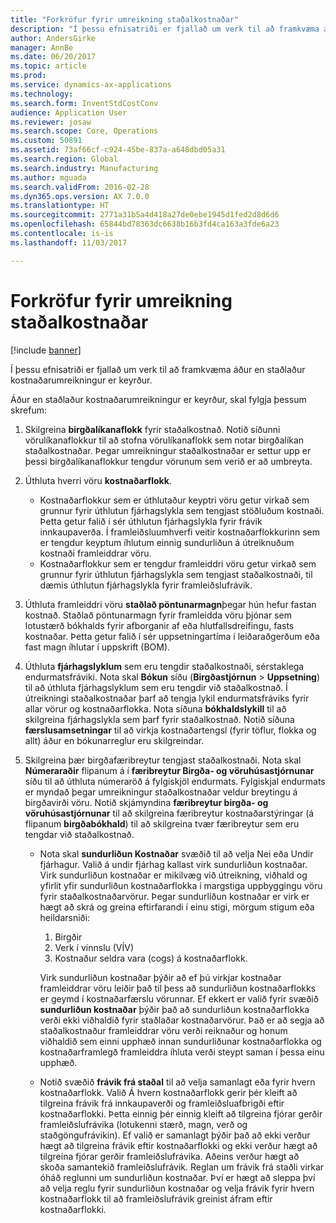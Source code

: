 ```yaml
---
title: "Forkröfur fyrir umreikning staðalkostnaðar"
description: "Í þessu efnisatriði er fjallað um verk til að framkvæma áður en staðlaður kostnaðarumreikningur er keyrður."
author: AndersGirke
manager: AnnBe
ms.date: 06/20/2017
ms.topic: article
ms.prod: 
ms.service: dynamics-ax-applications
ms.technology: 
ms.search.form: InventStdCostConv
audience: Application User
ms.reviewer: josaw
ms.search.scope: Core, Operations
ms.custom: 50891
ms.assetid: 73af66cf-c924-45be-837a-a648dbd05a31
ms.search.region: Global
ms.search.industry: Manufacturing
ms.author: mguada
ms.search.validFrom: 2016-02-28
ms.dyn365.ops.version: AX 7.0.0
ms.translationtype: HT
ms.sourcegitcommit: 2771a31b5a4d418a27de0ebe1945d1fed2d8d6d6
ms.openlocfilehash: 65844bd78363dc6638b16b3fd4ca163a3fde6a23
ms.contentlocale: is-is
ms.lasthandoff: 11/03/2017

---
```


# <a name="prerequisites-for-a-standard-cost-conversion"></a>Forkröfur fyrir umreikning staðalkostnaðar

[!include [banner](../includes/banner.md)]

Í þessu efnisatriði er fjallað um verk til að framkvæma áður en staðlaður kostnaðarumreikningur er keyrður. 

Áður en staðlaður kostnaðarumreikningur er keyrður, skal fylgja þessum skrefum:

1.  Skilgreina **birgðalíkanaflokk** fyrir staðalkostnað. Notið síðunni vörulíkanaflokkur til að stofna vörulíkanaflokk sem notar birgðalíkan staðalkostnaðar. Þegar umreikningur staðalkostnaðar er settur upp er þessi birgðalíkanaflokkur tengdur vörunum sem verið er að umbreyta.
2.  Úthluta hverri vöru **kostnaðarflokk**.
    -   Kostnaðarflokkur sem er úthlutaður keyptri vöru getur virkað sem grunnur fyrir úthlutun fjárhagslykla sem tengjast stöðluðum kostnaði. Þetta getur falið í sér úthlutun fjárhagslykla fyrir frávik innkaupaverða. Í framleiðsluumhverfi veitir kostnaðarflokkurinn sem er tengdur keyptum íhlutum einnig sundurliðun á útreiknuðum kostnaði framleiddrar vöru.
    -   Kostnaðarflokkur sem er tengdur framleiddri vöru getur virkað sem grunnur fyrir úthlutun fjárhagslykla sem tengjast staðalkostnaði, til dæmis úthlutun fjárhagslykla fyrir framleiðslufrávik.

3.  Úthluta framleiddri vöru **staðlað pöntunarmagn**þegar hún hefur fastan kostnað. Staðlað pöntunarmagn fyrir framleidda vöru þjónar sem lotustærð bókhalds fyrir afborganir af eða hlutfallsdreifingu, fasts kostnaðar. Þetta getur falið í sér uppsetningartíma í leiðaraðgerðum eða fast magn íhlutar í uppskrift (BOM).
4.  Úthluta **fjárhagslyklum** sem eru tengdir staðalkostnaði, sérstaklega endurmatsfráviki. Nota skal **Bókun** síðu (**Birgðastjórnun** &gt; **Uppsetning**) til að úthluta fjárhagslyklum sem eru tengdir við staðalkostnað. Í útreikningi staðalkostnaðar þarf að tengja lykil endurmatsfráviks fyrir allar vörur og kostnaðarflokka. Nota síðuna **bókhaldslykill** til að skilgreina fjárhagslykla sem þarf fyrir staðalkostnað. Notið síðuna **færslusamsetningar** til að virkja kostnaðartengsl (fyrir töflur, flokka og allt) áður en bókunarreglur eru skilgreindar.
5.  Skilgreina þær birgðafæribreytur tengjast staðalkostnaði. Nota skal **Númeraraðir** flipanum á í **færibreytur Birgða- og vöruhúsastjórnunar** síðu til að úthluta númeraröð á fylgiskjöl endurmats. Fylgiskjal endurmats er myndað þegar umreikningur staðalkostnaðar veldur breytingu á birgðavirði vöru. Notið skjámyndina **færibreytur birgða- og vöruhúsastjórnunar** til að skilgreina færibreytur kostnaðarstýringar (á flipanum **birgðabókhald**) til að skilgreina tvær færibreytur sem eru tengdar við staðalkostnað.
    -   Nota skal **sundurliðun Kostnaðar** svæðið til að velja Nei eða Undir fjárhagur. Valið á undir fjárhag kallast virk sundurliðun kostnaðar. Virk sundurliðun kostnaðar er mikilvæg við útreikning, viðhald og yfirlit yfir sundurliðun kostnaðarflokka í margstiga uppbyggingu vöru fyrir staðalkostnaðarvörur. Þegar sundurliðun kostnaðar er virk er hægt að skrá og greina eftirfarandi í einu stigi, mörgum stigum eða heildarsniði:
        1.  Birgðir
        2.  Verk í vinnslu (VÍV)
        3.  Kostnaður seldra vara (cogs) á kostnaðarflokk.

        Virk sundurliðun kostnaðar þýðir að ef þú virkjar kostnaðar framleiddrar vöru leiðir það til þess að sundurliðun kostnaðarflokks er geymd í kostnaðarfærslu vörunnar. Ef ekkert er valið fyrir svæðið **sundurliðun kostnaðar** þýðir það að sundurliðun kostnaðarflokka verði ekki viðhaldið fyrir staðlaðar kostnaðarvörur. Það er að segja að staðalkostnaður framleiddrar vöru verði reiknaður og honum viðhaldið sem einni upphæð innan sundurliðunar kostnaðarflokka og kostnaðarframlegð framleiddra íhluta verði steypt saman í þessa einu upphæð.
    -   Notið svæðið **frávik frá staðal** til að velja samanlagt eða fyrir hvern kostnaðarflokk. Valið Á hvern kostnaðarflokk gerir þér kleift að tilgreina frávik frá innkaupaverði og framleiðsluafbrigði eftir kostnaðarflokki. Þetta einnig þér einnig kleift að tilgreina fjórar gerðir framleiðslufrávika (lotukenni stærð, magn, verð og staðgöngufrávikin). Ef valið er samanlagt þýðir það að ekki verður hægt að tilgreina frávik eftir kostnaðarflokki og ekki verður hægt að tilgreina fjórar gerðir framleiðslufrávika. Aðeins verður hægt að skoða samantekið framleiðslufrávik. Reglan um frávik frá staðli virkar óháð reglunni um sundurliðun kostnaðar. Því er hægt að sleppa því að velja reglu fyrir sundurliðun kostnaðar og velja frávik fyrir hvern kostnaðarflokk til að framleiðslufrávik greinist áfram eftir kostnaðarflokki.







